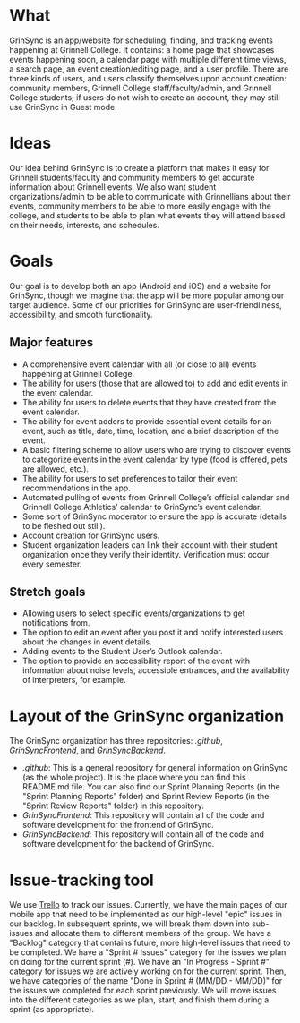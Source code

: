 # What #
GrinSync is an app/website for scheduling, finding, and tracking events happening at Grinnell College. It contains: a home page that showcases events happening soon, a calendar page with multiple different time views, a search page, an event creation/editing page, and a user profile. There are three kinds of users, and users classify themselves upon account creation: community members, Grinnell College staff/faculty/admin, and Grinnell College students; if users do not wish to create an account, they may still use GrinSync in Guest mode.  

# Ideas #
Our idea behind GrinSync is to create a platform that makes it easy for Grinnell students/faculty and community members to get accurate information about Grinnell events. We also want student organizations/admin to be able to communicate with Grinnellians about their events, community members to be able to more easily engage with the college, and students to be able to plan what events they will attend based on their needs, interests, and schedules.

# Goals #
Our goal is to develop both an app (Android and iOS) and a website for GrinSync, though we imagine that the app will be more popular among our target audience. Some of our priorities for GrinSync are user-friendliness, accessibility, and smooth functionality.

## Major features ##
- A comprehensive event calendar with all (or close to all) events happening at Grinnell College.
- The ability for users (those that are allowed to) to add and edit events in the event calendar.
- The ability for users to delete events that they have created from the event calendar.
- The ability for event adders to provide essential event details for an event, such as title, date, time, location, and a brief description of the event.
- A basic filtering scheme to allow users who are trying to discover events to categorize events in the event calendar by type (food is offered, pets are allowed, etc.).
- The ability for users to set preferences to tailor their event recommendations in the app. 
- Automated pulling of events from Grinnell College’s official calendar and Grinnell College Athletics’ calendar to GrinSync’s event calendar. 
- Some sort of GrinSync moderator to ensure the app is accurate (details to be fleshed out still). 
- Account creation for GrinSync users.
- Student organization leaders can link their account with their student organization once they verify their identity. Verification must occur every semester. 

## Stretch goals ##
- Allowing users to select specific events/organizations to get notifications from.
- The option to edit an event after you post it and notify interested users about the changes in event details.
- Adding events to the Student User’s Outlook calendar.
- The option to provide an accessibility report of the event with information about noise levels, accessible entrances, and the availability of interpreters, for example.

# Layout of the GrinSync organization #
The GrinSync organization has three repositories: *.github*, *GrinSyncFrontend*, and *GrinSyncBackend*. 
- *.github*: This is a general repository for general information on GrinSync (as the whole project). It is the place where you can find this README.md file. You can also find our Sprint Planning Reports (in the "Sprint Planning Reports" folder) and Sprint Review Reports (in the "Sprint Review Reports" folder) in this repository.
- *GrinSyncFrontend*: This repository will contain all of the code and software development for the frontend of GrinSync.
- *GrinSyncBackend*: This repository will contain all of the code and software development for the backend of GrinSync.

# Issue-tracking tool #
We use [Trello](https://trello.com/b/uRb8HI8c/grinsync) to track our issues. Currently, we have the main pages of our mobile app that need to be implemented as our high-level "epic" issues in our backlog. In subsequent sprints, we will break them down into sub-issues and allocate them to different members of the group. We have a "Backlog" category that contains future, more high-level issues that need to be completed. We have a "Sprint # Issues" category for the issues we plan on doing for the current sprint (#). We have an "In Progress - Sprint #" category for issues we are actively working on for the current sprint. Then, we have categories of the name "Done in Sprint # (MM/DD - MM/DD)" for the issues we completed for each sprint previously. We will move issues into the different categories as we plan, start, and finish them during a sprint (as appropriate). 
